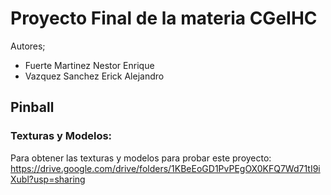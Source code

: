 # Proyecto Final de la materia CGeIHC

Autores; 
* Fuerte Martinez Nestor Enrique
* Vazquez Sanchez Erick Alejandro

## Pinball


### Texturas y Modelos: 
Para obtener las texturas y modelos para probar este proyecto:
<https://drive.google.com/drive/folders/1KBeEoGD1PvPEgOX0KFQ7Wd71tI9iXubl?usp=sharing>